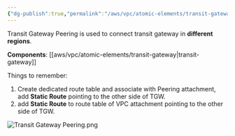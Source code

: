 ```yaml
---
{"dg-publish":true,"permalink":"/aws/vpc/atomic-elements/transit-gateway-peering/"}
---
```


Transit Gateway Peering is used to connect transit gateway in **different regions**.

**Components**:
[[aws/vpc/atomic-elements/transit-gateway\|transit-gateway]] 

Things to remember: 
1. Create dedicated route table and associate with Peering attachment, add **Static Route** pointing to the other side of TGW.
2. add **Static Route** to route table of VPC attachment pointing to the other side of TGW.

![Transit Gateway Peering.png](/img/user/aws/vpc/png/atomic-elements/Transit%20Gateway%20Peering.png)